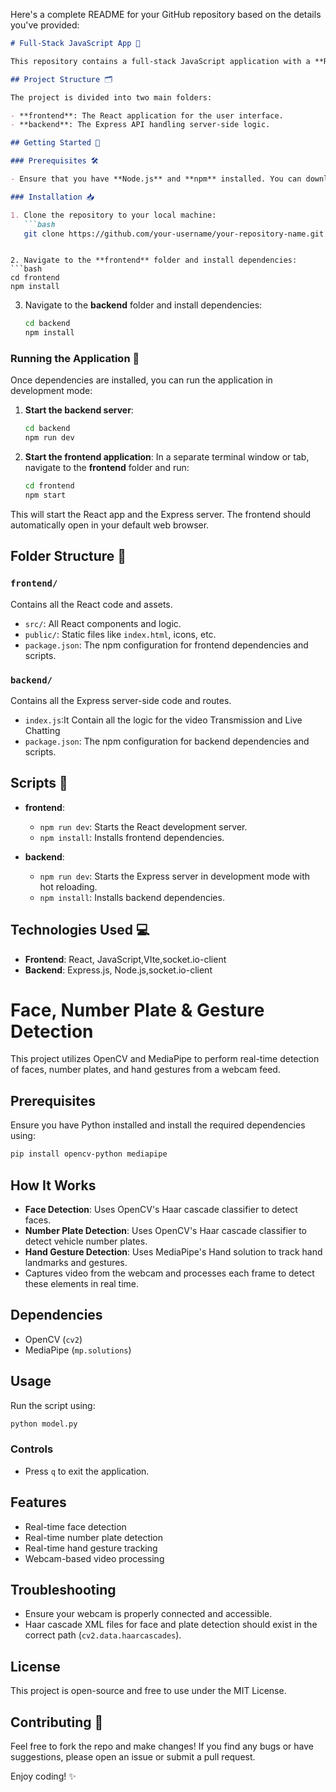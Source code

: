Here's a complete README for your GitHub repository based on the details you've provided:

```markdown
# Full-Stack JavaScript App 🚀

This repository contains a full-stack JavaScript application with a **React** frontend and an **Express** backend.

## Project Structure 🗂️

The project is divided into two main folders:

- **frontend**: The React application for the user interface.
- **backend**: The Express API handling server-side logic.

## Getting Started 🌱

### Prerequisites 🛠️

- Ensure that you have **Node.js** and **npm** installed. You can download and install them from [here](https://nodejs.org/).

### Installation 📥

1. Clone the repository to your local machine:
   ```bash
   git clone https://github.com/your-username/your-repository-name.git
```
   ```

2. Navigate to the **frontend** folder and install dependencies:
   ```bash
   cd frontend
   npm install
   ```

3. Navigate to the **backend** folder and install dependencies:
   ```bash
   cd backend
   npm install
   ```

### Running the Application 🚀

Once dependencies are installed, you can run the application in development mode:

1. **Start the backend server**:
   ```bash
   cd backend
   npm run dev
   ```

2. **Start the frontend application**:
   In a separate terminal window or tab, navigate to the **frontend** folder and run:
   ```bash
   cd frontend
   npm start
   ```

This will start the React app and the Express server. The frontend should automatically open in your default web browser.

## Folder Structure 📂

### `frontend/`
Contains all the React code and assets.

- `src/`: All React components and logic.
- `public/`: Static files like `index.html`, icons, etc.
- `package.json`: The npm configuration for frontend dependencies and scripts.

### `backend/`
Contains all the Express server-side code and routes.

- `index.js`:It Contain all the logic for the video Transmission and Live Chatting
- `package.json`: The npm configuration for backend dependencies and scripts.

## Scripts 📝

- **frontend**:
  - `npm run dev`: Starts the React development server.
  - `npm install`: Installs frontend dependencies.

- **backend**:
  - `npm run dev`: Starts the Express server in development mode with hot reloading.
  - `npm install`: Installs backend dependencies.

## Technologies Used 💻

- **Frontend**: React, JavaScript,VIte,socket.io-client
- **Backend**: Express.js, Node.js,socket.io-client





# Face, Number Plate & Gesture Detection

This project utilizes OpenCV and MediaPipe to perform real-time detection of faces, number plates, and hand gestures from a webcam feed.

## Prerequisites
Ensure you have Python installed and install the required dependencies using:

```sh
pip install opencv-python mediapipe
```

## How It Works
- **Face Detection**: Uses OpenCV's Haar cascade classifier to detect faces.
- **Number Plate Detection**: Uses OpenCV's Haar cascade classifier to detect vehicle number plates.
- **Hand Gesture Detection**: Uses MediaPipe's Hand solution to track hand landmarks and gestures.
- Captures video from the webcam and processes each frame to detect these elements in real time.

## Dependencies
- OpenCV (`cv2`)
- MediaPipe (`mp.solutions`)

## Usage
Run the script using:

```sh
python model.py
```

### Controls
- Press `q` to exit the application.

## Features
- Real-time face detection
- Real-time number plate detection
- Real-time hand gesture tracking
- Webcam-based video processing

## Troubleshooting
- Ensure your webcam is properly connected and accessible.
- Haar cascade XML files for face and plate detection should exist in the correct path (`cv2.data.haarcascades`).

## License
This project is open-source and free to use under the MIT License.



## Contributing 🤝

Feel free to fork the repo and make changes! If you find any bugs or have suggestions, please open an issue or submit a pull request.


Enjoy coding! ✨
